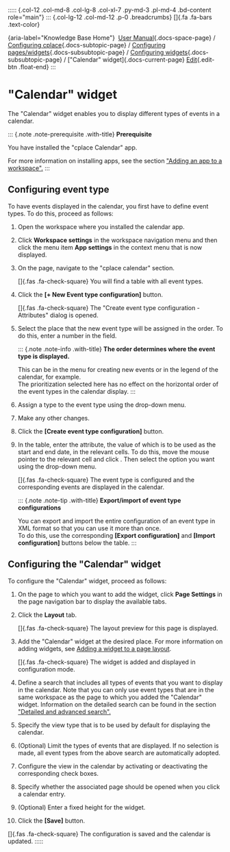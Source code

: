 ::::: {.col-12 .col-md-8 .col-lg-8 .col-xl-7 .py-md-3 .pl-md-4 .bd-content role="main"}
::: {.col-lg-12 .col-md-12 .p-0 .breadcrumbs}
[]{.fa .fa-bars .text-color}

[](https://docs.cplace.io/){aria-label="Knowledge Base Home"}  [User
Manual](/user-manual-en/){.docs-space-page} / [Configuring
cplace](/user-manual-en/cplace-konfigurieren/){.docs-subtopic-page} /
[Configuring
pages/widgets](/user-manual-en/cplace-konfigurieren/seiten-widgets-konfiguriere/){.docs-subsubtopic-page}
/ [Configuring
widgets](/user-manual-en/cplace-konfigurieren/seiten-widgets-konfiguriere/widgets-konfigurieren/){.docs-subsubtopic-page}
/ [\"Calendar\" widget]{.docs-current-page} [
Edit](https://github.com/collaborationfactory/cplace-doc-user-enu/blob/release/25.2/cplace-konfigurieren/seiten-widgets-konfiguriere/widgets-konfigurieren/kalender-widget.md){.edit-btn
.float-end}
:::

# "Calendar" widget

The "Calendar" widget enables you to display different types of events
in a calendar.

::: {.note .note-prerequisite .with-title}
**Prerequisite**

You have installed the "cplace Calendar" app.

For more information on installing apps, see the section ["Adding an app
to a
workspace".](/user-manual-en/cplace-konfigurieren/apps/app-zu-arbeitsbereich-hinzufuegen/)
:::

## Configuring event type

To have events displayed in the calendar, you first have to define event
types. To do this, proceed as follows:

1.  Open the workspace where you installed the calendar app.

2.  Click **Workspace settings** in the workspace navigation menu and
    then click the menu item **App settings** in the context menu that
    is now displayed.

3.  On the page, navigate to the "cplace calendar" section.

    []{.fas .fa-check-square} You will find a table with all event
    types.

4.  Click the **\[+ New Event type configuration\]** button.

    []{.fas .fa-check-square} The "Create event type configuration -
    Attributes" dialog is opened.

5.  Select the place that the new event type will be assigned in the
    order. To do this, enter a number in the field.

    ::: {.note .note-info .with-title}
    **The order determines where the event type is displayed.**

    This can be in the menu for creating new events or in the legend of
    the calendar, for example.\
    The prioritization selected here has no effect on the horizontal
    order of the event types in the calendar display.
    :::

6.  Assign a type to the event type using the drop-down menu.

7.  Make any other changes.

8.  Click the **\[Create event type configuration\]** button.

9.  In the table, enter the attribute, the value of which is to be used
    as the start and end date, in the relevant cells. To do this, move
    the mouse pointer to the relevant cell and click . Then select the
    option you want using the drop-down menu.

    []{.fas .fa-check-square} The event type is configured and the
    corresponding events are displayed in the calendar.

    ::: {.note .note-tip .with-title}
    **Export/import of event type configurations**

    You can export and import the entire configuration of an event type
    in XML format so that you can use it more than once.\
    To do this, use the corresponding **\[Export configuration\]** and
    **\[Import configuration\]** buttons below the table.
    :::

## Configuring the "Calendar" widget

To configure the "Calendar" widget, proceed as follows:

1.  On the page to which you want to add the widget, click **Page
    Settings** in the page navigation bar to display the available tabs.

2.  Click the **Layout** tab.

    []{.fas .fa-check-square} The layout preview for this page is
    displayed.

3.  Add the "Calendar" widget at the desired place. For more information
    on adding widgets, see [Adding a widget to a page
    layout](/user-manual-en/cplace-konfigurieren/seiten-widgets-konfiguriere/widget-zu-seitenlayout-hinzufuegen/).

    []{.fas .fa-check-square} The widget is added and displayed in
    configuration mode.

4.  Define a search that includes all types of events that you want to
    display in the calendar. Note that you can only use event types that
    are in the same workspace as the page to which you added the
    "Calendar" widget. Information on the detailed search can be found
    in the section ["Detailed and advanced
    search".](/user-manual-en/cplace-anwenden/inhalte-suchen-und-wiederfin/detail-und-erweiterte-suche/)

5.  Specify the view type that is to be used by default for displaying
    the calendar.

6.  (Optional) Limit the types of events that are displayed. If no
    selection is made, all event types from the above search are
    automatically adopted.

7.  Configure the view in the calendar by activating or deactivating the
    corresponding check boxes.

8.  Specify whether the associated page should be opened when you click
    a calendar entry.

9.  (Optional) Enter a fixed height for the widget.

10. Click the **\[Save\]** button.

[]{.fas .fa-check-square} The configuration is saved and the calendar is
updated.
:::::
